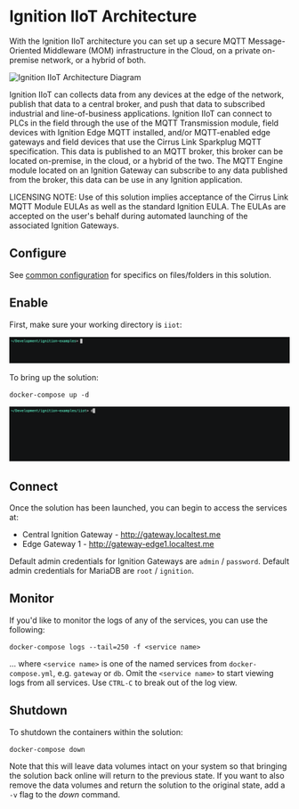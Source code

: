 # Ignition IIoT Architecture

With the Ignition IIoT architecture you can set up a secure MQTT Message-Oriented Middleware (MOM) infrastructure in the Cloud, on a private on-premise network, or a hybrid of both.

![Ignition IIoT Architecture Diagram](https://inductiveautomation.com/static/images/architectures/ArchitectureDiagram-IIoT@2x.png)

Ignition IIoT can collects data from any devices at the edge of the network, publish that data to a central broker, and push that data to subscribed industrial and line-of-business applications. Ignition IIoT can connect to PLCs in the field through the use of the MQTT Transmission module, field devices with Ignition Edge MQTT installed, and/or MQTT-enabled edge gateways and field devices that use the Cirrus Link Sparkplug MQTT specification. This data is published to an MQTT broker, this broker can be located on-premise, in the cloud, or a hybrid of the two. The MQTT Engine module located on an Ignition Gateway can subscribe to any data published from the broker, this data can be use in any Ignition application.

LICENSING NOTE:  Use of this solution implies acceptance of the Cirrus Link MQTT Module EULAs as well as the standard Ignition EULA.  The EULAs are accepted on the user's behalf during automated launching of the associated Ignition Gateways.

## Configure

See [common configuration](../README.md#common-configuration) for specifics on files/folders in this solution.

## Enable

First, make sure your working directory is `iiot`:

![Change Working Directory](../assets/iiot-change-wd.gif)

To bring up the solution:

    docker-compose up -d

![Bringing up the solution](../assets/iiot-compose-up.gif)

## Connect

Once the solution has been launched, you can begin to access the services at:

- Central Ignition Gateway - http://gateway.localtest.me
- Edge Gateway 1 - http://gateway-edge1.localtest.me

Default admin credentials for Ignition Gateways are `admin` / `password`. Default admin credentials for MariaDB are `root` / `ignition`.

## Monitor

If you'd like to monitor the logs of any of the services, you can use the following:

    docker-compose logs --tail=250 -f <service name>

... where `<service name>` is one of the named services from `docker-compose.yml`, e.g. `gateway` or `db`.  Omit the `<service name>` to start viewing logs from all services.  Use `CTRL-C` to break out of the log view.

## Shutdown

To shutdown the containers within the solution:

    docker-compose down

Note that this will leave data volumes intact on your system so that bringing the solution back online will return to the previous state.  If you want to also remove the data volumes and return the solution to the original state, add a `-v` flag to the *down* command.